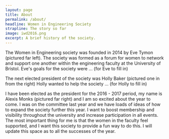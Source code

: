 ```yaml
---
layout: page
title: About
permalink: /about/
headline: Women in Engineering Society
strapline: The story so far
image: iwd2016.png
excerpt: A brief history of the society.
---
```


The Women in Engineering society was founded in 2014 by Eve Tymon (pictured far left). The society was formed as a forum for women to network and support one another within the engineering faculty at the University of Bristol. Eve's goals for the society were ... (for Eve to fill in)

The next elected president of the society was Holly Baker (pictured one in from the right) Holly wanted to help the society ... (for Holly to fill in)

I have been elected as the president for the 2016 - 2017 period, my name is Alexis Monks (pictured far right) and I am so excited about the year to come. I was on the committee last year and we have loads of ideas of how to expand the society further this year. I want to boost membership and visibility throughout the university and increase participation in all events. The most important thing for me is that the women in the faculty feel supported, and I want this society to provide a fun way to do this. I will update this space as to all the successes of the year.
